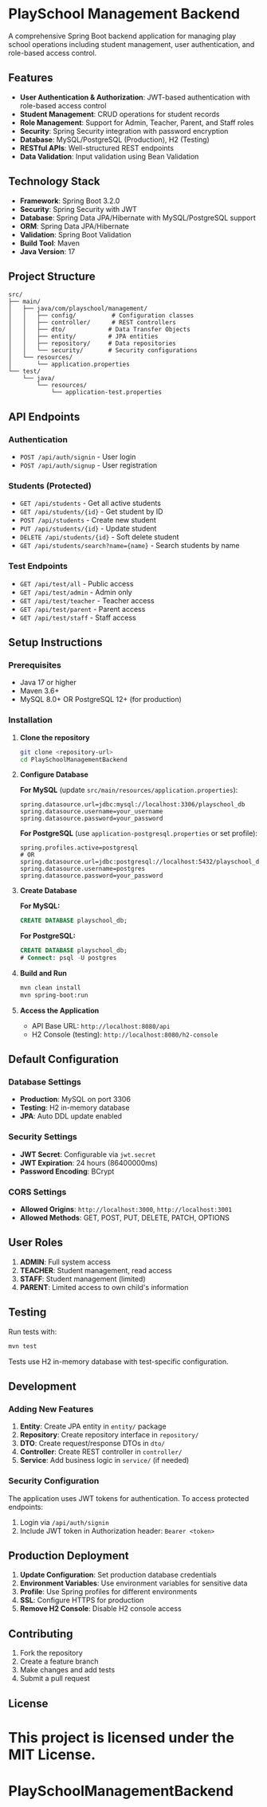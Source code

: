 
# PlaySchool Management Backend

A comprehensive Spring Boot backend application for managing play school operations including student management, user authentication, and role-based access control.

## Features

- **User Authentication & Authorization**: JWT-based authentication with role-based access control
- **Student Management**: CRUD operations for student records
- **Role Management**: Support for Admin, Teacher, Parent, and Staff roles
- **Security**: Spring Security integration with password encryption
- **Database**: MySQL/PostgreSQL (Production), H2 (Testing)
- **RESTful APIs**: Well-structured REST endpoints
- **Data Validation**: Input validation using Bean Validation

## Technology Stack

- **Framework**: Spring Boot 3.2.0
- **Security**: Spring Security with JWT
- **Database**: Spring Data JPA/Hibernate with MySQL/PostgreSQL support
- **ORM**: Spring Data JPA/Hibernate
- **Validation**: Spring Boot Validation
- **Build Tool**: Maven
- **Java Version**: 17

## Project Structure

```
src/
├── main/
│   ├── java/com/playschool/management/
│   │   ├── config/          # Configuration classes
│   │   ├── controller/      # REST controllers
│   │   ├── dto/            # Data Transfer Objects
│   │   ├── entity/         # JPA entities
│   │   ├── repository/     # Data repositories
│   │   └── security/       # Security configurations
│   └── resources/
│       └── application.properties
└── test/
    └── java/
        └── resources/
            └── application-test.properties
```

## API Endpoints

### Authentication
- `POST /api/auth/signin` - User login
- `POST /api/auth/signup` - User registration

### Students (Protected)
- `GET /api/students` - Get all active students
- `GET /api/students/{id}` - Get student by ID
- `POST /api/students` - Create new student
- `PUT /api/students/{id}` - Update student
- `DELETE /api/students/{id}` - Soft delete student
- `GET /api/students/search?name={name}` - Search students by name

### Test Endpoints
- `GET /api/test/all` - Public access
- `GET /api/test/admin` - Admin only
- `GET /api/test/teacher` - Teacher access
- `GET /api/test/parent` - Parent access
- `GET /api/test/staff` - Staff access

## Setup Instructions

### Prerequisites
- Java 17 or higher
- Maven 3.6+
- MySQL 8.0+ OR PostgreSQL 12+ (for production)

### Installation

1. **Clone the repository**
   ```bash
   git clone <repository-url>
   cd PlaySchoolManagementBackend
   ```

2. **Configure Database**
   
   **For MySQL** (update `src/main/resources/application.properties`):
   ```properties
   spring.datasource.url=jdbc:mysql://localhost:3306/playschool_db
   spring.datasource.username=your_username
   spring.datasource.password=your_password
   ```
   
   **For PostgreSQL** (use `application-postgresql.properties` or set profile):
   ```properties
   spring.profiles.active=postgresql
   # OR
   spring.datasource.url=jdbc:postgresql://localhost:5432/playschool_db
   spring.datasource.username=postgres
   spring.datasource.password=your_password
   ```

3. **Create Database**
   
   **For MySQL:**
   ```sql
   CREATE DATABASE playschool_db;
   ```
   
   **For PostgreSQL:**
   ```sql
   CREATE DATABASE playschool_db;
   # Connect: psql -U postgres
   ```

4. **Build and Run**
   ```bash
   mvn clean install
   mvn spring-boot:run
   ```

5. **Access the Application**
   - API Base URL: `http://localhost:8080/api`
   - H2 Console (testing): `http://localhost:8080/h2-console`

## Default Configuration

### Database Settings
- **Production**: MySQL on port 3306
- **Testing**: H2 in-memory database
- **JPA**: Auto DDL update enabled

### Security Settings
- **JWT Secret**: Configurable via `jwt.secret`
- **JWT Expiration**: 24 hours (86400000ms)
- **Password Encoding**: BCrypt

### CORS Settings
- **Allowed Origins**: `http://localhost:3000`, `http://localhost:3001`
- **Allowed Methods**: GET, POST, PUT, DELETE, PATCH, OPTIONS

## User Roles

1. **ADMIN**: Full system access
2. **TEACHER**: Student management, read access
3. **STAFF**: Student management (limited)
4. **PARENT**: Limited access to own child's information

## Testing

Run tests with:
```bash
mvn test
```

Tests use H2 in-memory database with test-specific configuration.

## Development

### Adding New Features

1. **Entity**: Create JPA entity in `entity/` package
2. **Repository**: Create repository interface in `repository/`
3. **DTO**: Create request/response DTOs in `dto/`
4. **Controller**: Create REST controller in `controller/`
5. **Service**: Add business logic in `service/` (if needed)

### Security Configuration

The application uses JWT tokens for authentication. To access protected endpoints:

1. Login via `/api/auth/signin`
2. Include JWT token in Authorization header: `Bearer <token>`

## Production Deployment

1. **Update Configuration**: Set production database credentials
2. **Environment Variables**: Use environment variables for sensitive data
3. **Profile**: Use Spring profiles for different environments
4. **SSL**: Configure HTTPS for production
5. **Remove H2 Console**: Disable H2 console access

## Contributing

1. Fork the repository
2. Create a feature branch
3. Make changes and add tests
4. Submit a pull request

## License

This project is licensed under the MIT License.
=======
# PlaySchoolManagementBackend

